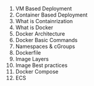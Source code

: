 1. VM Based Deployment
2. Container Based Deployment
3. What is Containrization
4. What is Docker
5. Docker Architecture
6. Docker Basic Commands
7. Namespaces & cGroups
8. Dockerfile
9. Image Layers
10. Image Best practices
11. Docker Compose
12. ECS